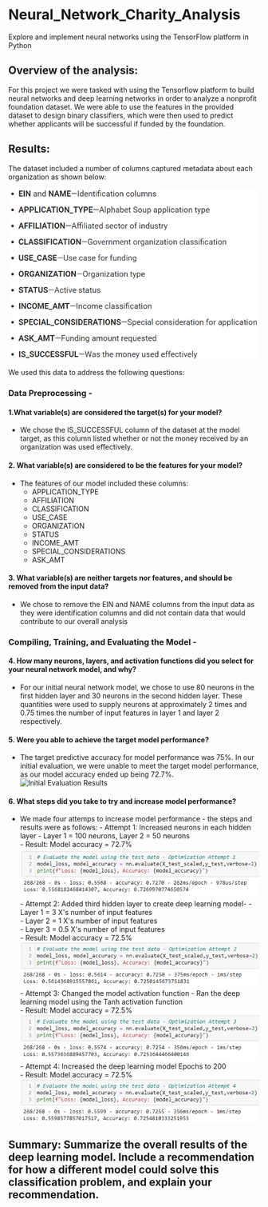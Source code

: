 # Neural_Network_Charity_Analysis
Explore and implement neural networks using the TensorFlow platform in Python

## Overview of the analysis:
For this project we were tasked with using the Tensorflow platform to build neural networks and deep learning networks in order to analyze a nonprofit foundation dataset. We were able to use the features in the provided dataset to design binary classifiers, which were then used to predict whether applicants will be successful if funded by the foundation.

## Results:
The dataset included a number of columns captured metadata about each organization as shown below:

![Dataset Columns](https://github.com/jmueller187/Neural_Network_Charity_Analysis/blob/main/Resources/DatesetColumns.png)

We used this data to address the following questions:

### Data Preprocessing -<br>
#### 1.What variable(s) are considered the target(s) for your model?
- We chose the IS_SUCCESSFUL column of the dataset at the model target, as this column listed whether or not the money received by an organization was used effectively.

#### 2. What variable(s) are considered to be the features for your model?
- The features of our model included these columns:
    - APPLICATION_TYPE
    - AFFILIATION
    - CLASSIFICATION
    - USE_CASE
    - ORGANIZATION
    - STATUS
    - INCOME_AMT
    - SPECIAL_CONSIDERATIONS
    - ASK_AMT

#### 3. What variable(s) are neither targets nor features, and should be removed from the input data?
- We chose to remove the EIN and NAME columns from the input data as they were identification columns and did not contain data that would contribute to our overall analysis

### Compiling, Training, and Evaluating the Model -<br>
#### 4. How many neurons, layers, and activation functions did you select for your neural network model, and why?
- For our initial neural network model, we chose to use 80 neurons in the first hidden layer and 30 neurons in the second hidden layer. These quantities were used to supply neurons at approximately 2 times and 0.75 times the number of input features in layer 1 and layer 2 respectively.

#### 5. Were you able to achieve the target model performance?
- The target predictive accuracy for model performance was 75%. In our initial evaluation, we were unable to meet the target model performance, as our model accuracy ended up being 72.7%.<br>
![Initial Evaluation Results]()

#### 6. What steps did you take to try and increase model performance?
- We made four attemps to increase model performance - the steps and results were as follows:
        - Attempt 1: Increased neurons in each hidden layer - Layer 1 = 100 neurons, Layer 2 = 50 neurons<br>
        - Result: Model accuracy = 72.7%<br>
        ![Optimization Attempt 1](https://github.com/jmueller187/Neural_Network_Charity_Analysis/blob/main/Resources/OptimizationAttempt1.png)
        - Attempt 2: Added third hidden layer to create deep learning model-
            - Layer 1 = 3 X's number of input features<br>
            - Layer 2 = 1 X's number of input features<br>
            - Layer 3 = 0.5 X's number of input features<br>
        - Result: Model accuracy = 72.5%<br>
        ![Optimization Attempt 2](https://github.com/jmueller187/Neural_Network_Charity_Analysis/blob/main/Resources/OptimizationAttempt2.png)        
        - Attempt 3: Changed the model activation function - Ran the deep learning model using the Tanh activation function<br>
        - Result: Model accuracy = 72.5%<br>
        ![Optimization Attempt 3](https://github.com/jmueller187/Neural_Network_Charity_Analysis/blob/main/Resources/OptimizationAttempt3.png)
        - Attempt 4: Increased the deep learning model Epochs to 200<br>
        - Result: Model accuracy = 72.5%<br>
        ![Optimization Attempt 3](https://github.com/jmueller187/Neural_Network_Charity_Analysis/blob/main/Resources/OptimizationAttempt4.png)

## Summary: Summarize the overall results of the deep learning model. Include a recommendation for how a different model could solve this classification problem, and explain your recommendation.
